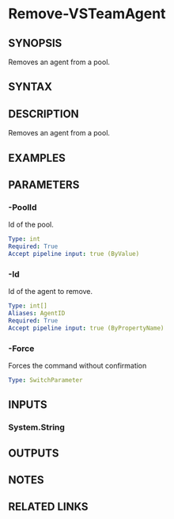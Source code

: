 


# Remove-VSTeamAgent

## SYNOPSIS

Removes an agent from a pool.

## SYNTAX

## DESCRIPTION

Removes an agent from a pool.

## EXAMPLES

## PARAMETERS

### -PoolId

Id of the pool.

```yaml
Type: int
Required: True
Accept pipeline input: true (ByValue)
```

### -Id

Id of the agent to remove.

```yaml
Type: int[]
Aliases: AgentID
Required: True
Accept pipeline input: true (ByPropertyName)
```

### -Force

Forces the command without confirmation

```yaml
Type: SwitchParameter
```

## INPUTS

### System.String

## OUTPUTS

## NOTES

## RELATED LINKS
